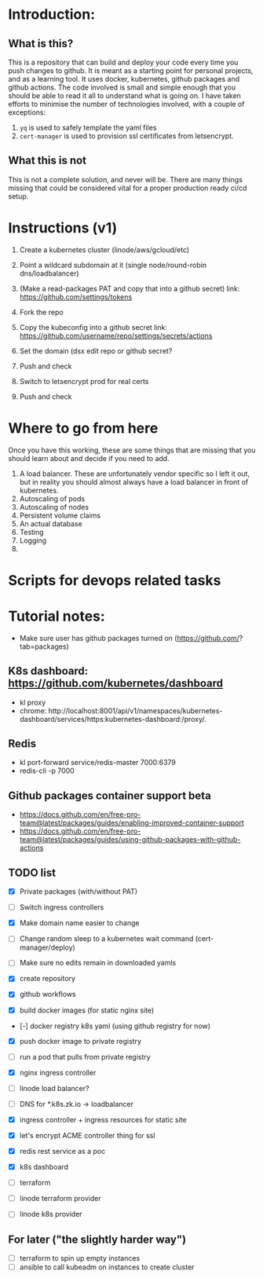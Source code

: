# Introduction:

## What is this?
This is a repository that can build and deploy your code every time you push changes to github.
It is meant as a starting point for personal projects, and as a learning tool.
It uses docker, kubernetes, github packages and github actions.
The code involved is small and simple enough that you should be able to read it all to understand what is going on.
I have taken efforts to minimise the number of technologies involved, with a couple of exceptions:
1) `yq` is used to safely template the yaml files
2) `cert-manager` is used to provision ssl certificates from letsencrypt.


## What this is not
This is not a complete solution, and never will be. There are many things missing that could be considered vital for a proper production ready ci/cd setup.



# Instructions (v1)

1. Create a kubernetes cluster (linode/aws/gcloud/etc)
2. Point a wildcard subdomain at it (single node/round-robin dns/loadbalancer)
3. (Make a read-packages PAT and copy that into a github secret) 
  link: https://github.com/settings/tokens
4. Fork the repo
5. Copy the kubeconfig into a github secret
  link: https://github.com/username/repo/settings/secrets/actions

6. Set the domain (dsx edit repo or github secret?
7. Push and check
8. Switch to letsencrypt prod for real certs
9. Push and check



# Where to go from here
Once you have this working, these are some things that are missing that you should learn about and decide if you need to add.

1. A load balancer.
  These are unfortunately vendor specific so I left it out, but in reality you should almost always have a load balancer in front of kubernetes.
2. Autoscaling of pods
3. Autoscaling of nodes
4. Persistent volume claims
5. An actual database
6. Testing
7. Logging
8.






# Scripts for devops related tasks

# Tutorial notes:
- Make sure user has github packages turned on (https://github.com/<user>?tab=packages)

## K8s dashboard: https://github.com/kubernetes/dashboard
- kl proxy
- chrome: http://localhost:8001/api/v1/namespaces/kubernetes-dashboard/services/https:kubernetes-dashboard:/proxy/.

## Redis
- kl port-forward service/redis-master 7000:6379
- redis-cli -p 7000

## Github packages container support beta
- https://docs.github.com/en/free-pro-team@latest/packages/guides/enabling-improved-container-support
- https://docs.github.com/en/free-pro-team@latest/packages/guides/using-github-packages-with-github-actions

## TODO list
- [x] Private packages (with/without PAT)
- [ ] Switch ingress controllers
- [x] Make domain name easier to change
- [ ] Change random sleep to a kubernetes wait command (cert-manager/deploy)
- [ ] Make sure no edits remain in downloaded yamls

- [x] create repository
- [x] github workflows
- [x] build docker images (for static nginx site)
- [-] docker registry k8s yaml (using github registry for now)
- [x] push docker image to private registry
- [ ] run a pod that pulls from private registry
- [x] nginx ingress controller
- [ ] linode load balancer?
- [ ] DNS for *.k8s.zk.io -> loadbalancer
- [x] ingress controller + ingress resources for static site
- [x] let's encrypt ACME controller thing for ssl
- [x] redis rest service as a poc
- [x] k8s dashboard

- [ ] terraform
- [ ] linode terraform provider
- [ ] linode k8s provider


## For later ("the slightly harder way")
- [ ] terraform to spin up empty instances
- [ ] ansible to call kubeadm on instances to create cluster
